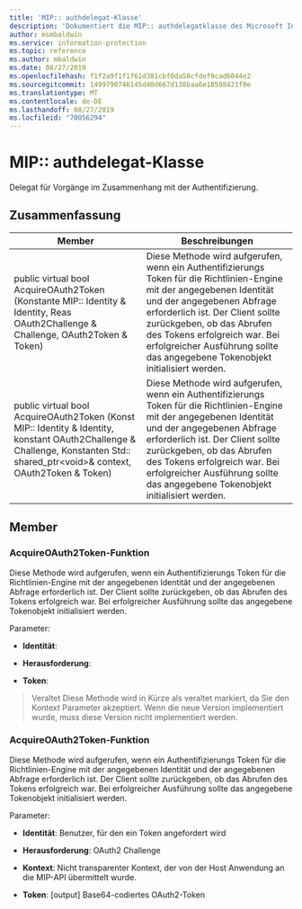 ```yaml
---
title: 'MIP:: authdelegat-Klasse'
description: 'Dokumentiert die MIP:: authdelegatklasse des Microsoft Information Protection (MIP) SDK.'
author: msmbaldwin
ms.service: information-protection
ms.topic: reference
ms.author: mbaldwin
ms.date: 08/27/2019
ms.openlocfilehash: f1f2a9f1f1f61d381cbf0da58cfdef9cad6044e2
ms.sourcegitcommit: 1499790746145d40d667d138baa6e18598421f0e
ms.translationtype: MT
ms.contentlocale: de-DE
ms.lasthandoff: 08/27/2019
ms.locfileid: "70056294"
---
```

# <a name="class-mipauthdelegate"></a>MIP:: authdelegat-Klasse 
Delegat für Vorgänge im Zusammenhang mit der Authentifizierung.
  
## <a name="summary"></a>Zusammenfassung
 Member                        | Beschreibungen                                
--------------------------------|---------------------------------------------
public virtual bool AcquireOAuth2Token (Konstante MIP:: Identity & Identity, Reas OAuth2Challenge & Challenge, OAuth2Token & Token)  |  Diese Methode wird aufgerufen, wenn ein Authentifizierungs Token für die Richtlinien-Engine mit der angegebenen Identität und der angegebenen Abfrage erforderlich ist. Der Client sollte zurückgeben, ob das Abrufen des Tokens erfolgreich war. Bei erfolgreicher Ausführung sollte das angegebene Tokenobjekt initialisiert werden.
public virtual bool AcquireOAuth2Token (Konst MIP:: Identity & Identity, konstant OAuth2Challenge & Challenge, Konstanten Std:: shared_ptr\<void\>& context, OAuth2Token & Token)  |  Diese Methode wird aufgerufen, wenn ein Authentifizierungs Token für die Richtlinien-Engine mit der angegebenen Identität und der angegebenen Abfrage erforderlich ist. Der Client sollte zurückgeben, ob das Abrufen des Tokens erfolgreich war. Bei erfolgreicher Ausführung sollte das angegebene Tokenobjekt initialisiert werden.
  
## <a name="members"></a>Member
  
### <a name="acquireoauth2token-function"></a>AcquireOAuth2Token-Funktion
Diese Methode wird aufgerufen, wenn ein Authentifizierungs Token für die Richtlinien-Engine mit der angegebenen Identität und der angegebenen Abfrage erforderlich ist. Der Client sollte zurückgeben, ob das Abrufen des Tokens erfolgreich war. Bei erfolgreicher Ausführung sollte das angegebene Tokenobjekt initialisiert werden.

Parameter:  
* **Identität**: 


* **Herausforderung**: 


* **Token**: 


> Veraltet Diese Methode wird in Kürze als veraltet markiert, da Sie den Kontext Parameter akzeptiert. Wenn die neue Version implementiert wurde, muss diese Version nicht implementiert werden.
  
### <a name="acquireoauth2token-function"></a>AcquireOAuth2Token-Funktion
Diese Methode wird aufgerufen, wenn ein Authentifizierungs Token für die Richtlinien-Engine mit der angegebenen Identität und der angegebenen Abfrage erforderlich ist. Der Client sollte zurückgeben, ob das Abrufen des Tokens erfolgreich war. Bei erfolgreicher Ausführung sollte das angegebene Tokenobjekt initialisiert werden.

Parameter:  
* **Identität**: Benutzer, für den ein Token angefordert wird 


* **Herausforderung**: OAuth2 Challenge 


* **Kontext**: Nicht transparenter Kontext, der von der Host Anwendung an die MIP-API übermittelt wurde. 


* **Token**: [output] Base64-codiertes OAuth2-Token


